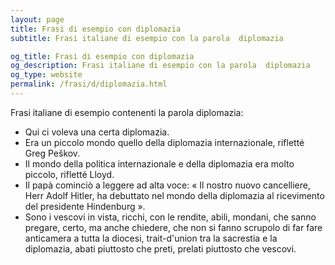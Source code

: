 ```yaml
---
layout: page
title: Frasi di esempio con diplomazia 
subtitle: Frasi italiane di esempio con la parola  diplomazia

og_title: Frasi di esempio con diplomazia 
og_description: Frasi italiane di esempio con la parola  diplomazia
og_type: website
permalink: /frasi/d/diplomazia.html
---
```


Frasi italiane di esempio contenenti la parola diplomazia:


- Qui ci voleva una certa diplomazia.
- Era un piccolo mondo quello della diplomazia internazionale, rifletté Greg Peškov.
- Il mondo della politica internazionale e della diplomazia era molto piccolo, rifletté Lloyd.
- Il papà cominciò a leggere ad alta voce: « Il nostro nuovo cancelliere, Herr Adolf Hitler, ha debuttato nel mondo della diplomazia al ricevimento del presidente Hindenburg ».
- Sono i vescovi in vista, ricchi, con le rendite, abili, mondani, che sanno pregare, certo, ma anche chiedere, che non si fanno scrupolo di far fare anticamera a tutta la diocesi, trait-d'union tra la sacrestia e la diplomazia, abati piuttosto che preti, prelati piuttosto che vescovi.
